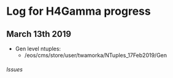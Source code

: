 # Log for H4Gamma progress

## March 13th 2019
- Gen level ntuples:
  - /eos/cms/store/user/twamorka/NTuples_17Feb2019/Gen
  
###### Issues
